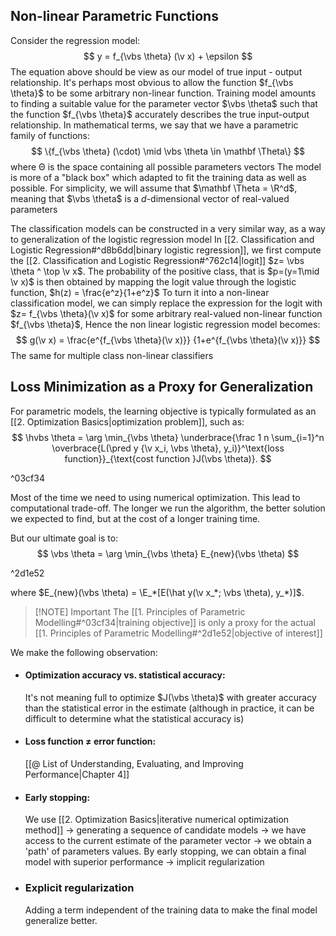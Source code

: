 ## Non-linear Parametric Functions
Consider the regression model:
$$
y = f_{\vbs \theta} (\v x) + \epsilon
$$
The equation above should be view as our model of true input - output relationship.
It's perhaps most obvious to allow the function $f_{\vbs \theta}$ to be some arbitrary non-linear function.
Training model amounts to finding a suitable value for the parameter vector $\vbs \theta$ such that the function $f_{\vbs \theta}$ accurately describes the true input-output relationship. In mathematical terms, we say that we have a parametric family of functions:
$$
\{f_{\vbs \theta} (\cdot) \mid \vbs \theta \in \mathbf \Theta\}
$$
where $\mathbb \Theta$ is the space containing all possible parameters vectors
The model is more of a "black box" which adapted to fit the training data as well as possible.
For simplicity, we will assume that $\mathbf \Theta = \R^d$, meaning that $\vbs \theta$ is a $d$-dimensional vector of real-valued parameters

The classification models can be constructed in a very similar way, as a way to generalization of the logistic regression model
In [[2. Classification and Logistic Regression#^d8b6dd|binary logistic regression]], we first compute the [[2. Classification and Logistic Regression#^762c14|logit]] $z= \vbs \theta ^ \top \v x$. The probability of the positive class, that is $p=(y=1\mid \v x)$ is then obtained by mapping the logit value through the logistic function, $h(z) = \frac{e^z}{1+e^z}$ 
To turn it into a non-linear classification model, we can simply replace the expression for the logit with $z= f_{\vbs \theta}(\v x)$ for some arbitrary real-valued non-linear function $f_{\vbs \theta}$, Hence the non linear logistic regression model becomes:
$$
g(\v x) = \frac{e^{f_{\vbs \theta}(\v x)}} {1+e^{f_{\vbs \theta}(\v x)}}
$$
The same for multiple class non-linear classifiers
## Loss Minimization as a Proxy for Generalization
For parametric models, the learning objective is typically formulated as an [[2. Optimization Basics|optimization problem]], such as:
$$
\hvbs \theta = \arg \min_{\vbs \theta} \underbrace{\frac 1 n \sum_{i=1}^n \overbrace{L(\pred y {\v x_i, \vbs \theta}, y_i)}^\text{loss function}}_{\text{cost function }J(\vbs \theta)}. 
$$

^03cf34

Most of the time we need to using numerical optimization. This lead to computational trade-off. The longer we run the algorithm, the better solution we expected to find, but at the cost of a longer training time.

But our ultimate goal is to:
$$
\vbs \theta = \arg \min_{\vbs \theta} E_{new}(\vbs \theta)
$$

^2d1e52

where $E_{new}(\vbs \theta) = \E_*[E(\hat y(\v x_*; \vbs \theta), y_*)]$.

> [!NOTE] Important
> The [[1. Principles of Parametric Modelling#^03cf34|training objective]] is only a proxy for the actual [[1. Principles of Parametric Modelling#^2d1e52|objective of interest]]

We make the following observation:
- #### Optimization accuracy vs. statistical accuracy:
  It's not meaning full to optimize $J(\vbs \theta)$ with greater accuracy than the statistical error in the estimate (although in practice, it can be difficult to determine what the statistical accuracy is)
- #### Loss function $\not =$ error function: 
  [[@ List of Understanding, Evaluating, and Improving Performance|Chapter 4]] 
- #### Early stopping:
  We use [[2. Optimization Basics|iterative numerical optimization method]] -> generating a sequence of candidate models -> we have access to the current estimate of the parameter vector -> we obtain a 'path' of parameters values.
  By early stopping, we can obtain a final model with superior performance -> implicit regularization
- ### Explicit regularization
  Adding a term independent of the training data to make the final model generalize better.